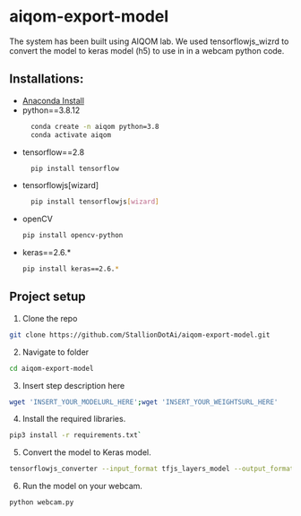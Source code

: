 # aiqom-export-model
The system has been built using AIQOM lab. We used tensorflowjs_wizrd to convert the model to keras model (h5) to use in in a webcam python code.

## Installations:
- [Anaconda Install](https://www.anaconda.com/products/individual)
- python==3.8.12
  ```bash
    conda create -n aiqom python=3.8
    conda activate aiqom
  ```
- tensorflow==2.8
  ```bash
    pip install tensorflow
  ``` 
- tensorflowjs[wizard]
  ```bash
    pip install tensorflowjs[wizard]
  ``` 
- openCV
  ```bash
  pip install opencv-python
  ``` 
- keras==2.6.*
  ```bash
  pip install keras==2.6.*
  ``` 

## Project setup
1. Clone the repo
```bash
git clone https://github.com/StallionDotAi/aiqom-export-model.git
```
2. Navigate to folder
```bash
cd aiqom-export-model
```
3. Insert step description here
```bash
wget 'INSERT_YOUR_MODELURL_HERE';wget 'INSERT_YOUR_WEIGHTSURL_HERE'
```
4. Install the required libraries.
```bash
pip3 install -r requirements.txt`
```
5. Convert the model to Keras model.
```bash
tensorflowjs_converter --input_format tfjs_layers_model --output_format keras model.json keras;python conv.py keras
```
6. Run the model on your webcam.
```bash
python webcam.py
```
